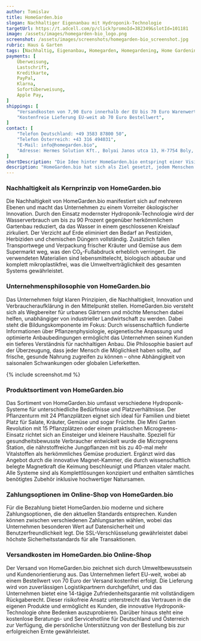 ```yaml
---
author: Tomislav
title: HomeGarden.bio
slogan: Nachhaltiger Eigenanbau mit Hydroponik-Technologie
targetUrl: https://t.adcell.com/p/click?promoId=382349&slotId=101181
image: /assets/images/homegarden-bio_logo.png
screenshot: /assets/images/screenshots/homegarden-bio_screenshot.jpg
rubric: Haus & Garten
tags: [Nachhaltig, Eigenanbau, Homegarden, Homegardening, Home Gardening, Pflanzen, Anbau, Anbauen]
payments: [
    Überweisung,
    Lastschrift,
    Kreditkarte,
    PayPal,
    Klarna,
    Sofortüberweisung,
    Apple Pay,
]
shippings: [
    "Versandkosten von 7,90 Euro innerhalb der EU bis 70 Euro Warenwert",
    "Kostenfreie Lieferung EU-weit ab 70 Euro Bestellwert",
]
contact: [
    "Telefon Deutschland: +49 3583 87800 50",
    "Telefon Österreich: +43 316 494031",
    "E-Mail: info@homegarden.bio",
    "Adresse: Hermes Solution Kft., Bolyai Janos utca 13, H-7754 Boly, Ungarn"
]
shortDescription: "Die Idee hinter HomeGarden.bio entspringt einer Vision für nachhaltige Selbstversorgung ohne Kompromisse."
description: "HomeGarden.bio hat sich als Ziel gesetzt, jedem Menschen die Möglichkeit zu geben, frische, pestizidfreie Lebensmittel in den eigenen vier Wänden anzubauen – unabhängig von Jahreszeit, Wetter oder verfügbarem Außenraum. Mit innovativen Hydroponik-Systemen bringt HomeGarden.bio die Zukunft der Landwirtschaft direkt in deutsche Haushalte. Das Versprechen ist eindeutig: maximaler Ertrag bei minimalem Aufwand, kombiniert mit absoluter Nachhaltigkeit und ganzjähriger Frische."
---
```


### Nachhaltigkeit als Kernprinzip von HomeGarden.bio

Die Nachhaltigkeit von HomeGarden.bio manifestiert sich auf mehreren Ebenen und macht das Unternehmen zu einem Vorreiter ökologischer Innovation. Durch den Einsatz modernster Hydroponik-Technologie wird der Wasserverbrauch um bis zu 90 Prozent gegenüber herkömmlichem Gartenbau reduziert, da das Wasser in einem geschlossenen Kreislauf zirkuliert. Der Verzicht auf Erde eliminiert den Bedarf an Pestiziden, Herbiziden und chemischen Düngern vollständig. Zusätzlich fallen Transportwege und Verpackung frischer Kräuter und Gemüse aus dem Supermarkt weg, was den CO₂-Fußabdruck erheblich verringert. Die verwendeten Materialien sind lebensmittelecht, biologisch abbaubar und komplett mikroplastikfrei, was die Umweltverträglichkeit des gesamten Systems gewährleistet.

### Unternehmensphilosophie von HomeGarden.bio

Das Unternehmen folgt klaren Prinzipien, die Nachhaltigkeit, Innovation und Verbraucheraufklärung in den Mittelpunkt stellen. HomeGarden.bio versteht sich als Wegbereiter für urbanes Gärtnern und möchte Menschen dabei helfen, unabhängiger von industrieller Landwirtschaft zu werden. Dabei steht die Bildungskomponente im Fokus: Durch wissenschaftlich fundierte Informationen über Pflanzenphysiologie, epigenetische Anpassung und optimierte Anbaubedingungen ermöglicht das Unternehmen seinen Kunden ein tieferes Verständnis für nachhaltigen Anbau. Die Philosophie basiert auf der Überzeugung, dass jeder Mensch die Möglichkeit haben sollte, auf frische, gesunde Nahrung zugreifen zu können – ohne Abhängigkeit von saisonalen Schwankungen oder globalen Lieferketten.

{% include screenshot.md %}

### Produktsortiment von HomeGarden.bio

Das Sortiment von HomeGarden.bio umfasst verschiedene Hydroponik-Systeme für unterschiedliche Bedürfnisse und Platzverhältnisse. Der Pflanzenturm mit 24 Pflanzplätzen eignet sich ideal für Familien und bietet Platz für Salate, Kräuter, Gemüse und sogar Früchte. Die Mini Garten Revolution mit 15 Pflanzplätzen oder einem praktischen Microgreens-Einsatz richtet sich an Einsteiger und kleinere Haushalte. Speziell für gesundheitsbewusste Verbraucher entwickelt wurde die Microgreens Station, die nährstoffreiche Jungpflanzen mit bis zu 40-mal mehr Vitalstoffen als herkömmliches Gemüse produziert. Ergänzt wird das Angebot durch die innovative Magnet-Kammer, die durch wissenschaftlich belegte Magnetkraft die Keimung beschleunigt und Pflanzen vitaler macht. Alle Systeme sind als Komplettlösungen konzipiert und enthalten sämtliches benötigtes Zubehör inklusive hochwertiger Natursamen.

### Zahlungsoptionen im Online-Shop von HomeGarden.bio

Für die Bezahlung bietet HomeGarden.bio moderne und sichere Zahlungsoptionen, die den aktuellen Standards entsprechen. Kunden können zwischen verschiedenen Zahlungsarten wählen, wobei das Unternehmen besonderen Wert auf Datensicherheit und Benutzerfreundlichkeit legt. Die SSL-Verschlüsselung gewährleistet dabei höchste Sicherheitsstandards für alle Transaktionen.

### Versandkosten im HomeGarden.bio Online-Shop

Der Versand von HomeGarden.bio zeichnet sich durch Umweltbewusstsein und Kundenorientierung aus. Das Unternehmen liefert EU-weit, wobei ab einem Bestellwert von 70 Euro der Versand kostenfrei erfolgt. Die Lieferung wird von zuverlässigen Logistikpartnern durchgeführt, und das Unternehmen bietet eine 14-tägige Zufriedenheitsgarantie mit vollständigem Rückgaberecht. Dieser risikofreie Ansatz unterstreicht das Vertrauen in die eigenen Produkte und ermöglicht es Kunden, die innovative Hydroponik-Technologie ohne Bedenken auszuprobieren. Darüber hinaus steht eine kostenlose Beratungs- und Servicehotline für Deutschland und Österreich zur Verfügung, die persönliche Unterstützung von der Bestellung bis zur erfolgreichen Ernte gewährleistet.